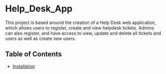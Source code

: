 # Help_Desk_App

This project is based around the creation of a Help Desk web application, which allows users to register, create and view helpdesk tickets.
Admins can also register, and have access to view, update and delete all tickets and users as well as create new users.

## Table of Contents

- [Installation](#installation)

